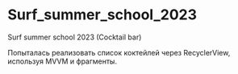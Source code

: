 # Surf_summer_school_2023
Surf summer school 2023 (Cocktail bar)

Попыталась реализовать список коктейлей через RecyclerView, используя MVVM и фрагменты.
